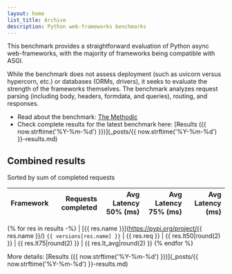 ```yaml
---
layout: home
list_title: Archive
description: Python web-frameworks benchmarks
---
```


<script src="https://cdn.jsdelivr.net/npm/chart.js@3.2.1/dist/chart.min.js"></script>

This benchmark provides a straightforward evaluation of Python async web-frameworks,
with the majority of frameworks being compatible with ASGI.

While the benchmark does not assess deployment 
(such as uvicorn versus hypercorn, etc.) or databases (ORMs, drivers),
it seeks to evaluate the strength of the frameworks themselves. 
The benchmark analyzes request parsing (including body, headers, formdata, and queries), routing, and responses.

* Read about the benchmark: [The Methodic](methodic.md)
* Check complete results for the latest benchmark here: [Results ({{ now.strftime('%Y-%m-%d') }})](_posts/{{ now.strftime('%Y-%m-%d') }}-results.md)


## Combined results

<canvas id="chart" style="margin-bottom: 2em"></canvas>
<script>
    var ctx = document.getElementById('chart').getContext('2d');
    var myChart = new Chart(ctx, {
        type: 'bar',
        data: {
            labels: [{% for res in results %}'{{res.name}}',{% endfor %}],
            datasets: [
                {
                    label: '# of requests',
                    data: [{% for res in results %}'{{res.req}}',{% endfor %}],
                    backgroundColor: [
                        '#4E79A7', '#A0CBE8', '#F28E2B', '#FFBE7D', '#59A14F', '#8CD17D', '#B6992D', 
                    ]
                },
            ]
        }
    });
</script>

Sorted by sum of completed requests

| Framework | Requests completed | Avg Latency 50% (ms) | Avg Latency 75% (ms) | Avg Latency (ms) |
| --------- | -----------------: | -------------------: | -------------------: | ---------------: |
{% for res in results -%}
| [{{ res.name }}](https://pypi.org/project/{{ res.name }}/) `{{ versions[res.name] }}` | {{ res.req }} | {{ res.lt50|round(2) }} | {{ res.lt75|round(2) }} | {{ res.lt_avg|round(2) }}
{% endfor %}

More details: [Results ({{ now.strftime('%Y-%m-%d') }})](_posts/{{ now.strftime('%Y-%m-%d') }}-results.md)